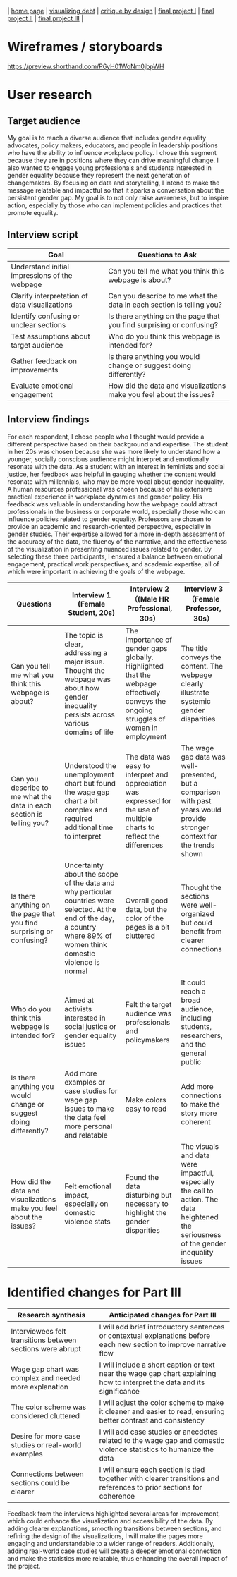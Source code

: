 | [home page](https://cmustudent.github.io/tswd-portfolio-templates/) | [visualizing debt](visualizing-government-debt) | [critique by design](critique-by-design) | [final project I](final-project-part-one) | [final project II](final-project-part-two) | [final project III](final-project-part-three) |

# Wireframes / storyboards
https://preview.shorthand.com/P6yH01WoNm0jbpWH

# User research 

## Target audience
 My goal is to reach a diverse audience that includes gender equality advocates, policy makers, educators, and people in leadership positions who have the ability to influence workplace policy. I chose this segment because they are in positions where they can drive meaningful change. I also wanted to engage young professionals and students interested in gender equality because they represent the next generation of changemakers. By focusing on data and storytelling, I intend to make the message relatable and impactful so that it sparks a conversation about the persistent gender gap. My goal is to not only raise awareness, but to inspire action, especially by those who can implement policies and practices that promote equality.

## Interview script
| Goal | Questions to Ask |
|------|------------------|
| Understand initial impressions of the webpage | Can you tell me what you think this webpage is about? |
| Clarify interpretation of data visualizations | Can you describe to me what the data in each section is telling you? |
| Identify confusing or unclear sections | Is there anything on the page that you find surprising or confusing? |
| Test assumptions about target audience | Who do you think this webpage is intended for? |
| Gather feedback on improvements | Is there anything you would change or suggest doing differently? |
| Evaluate emotional engagement | How did the data and visualizations make you feel about the issues? |

## Interview findings
For each respondent, I chose people who I thought would provide a different perspective based on their background and expertise.
The student in her 20s was chosen because she was more likely to understand how a younger, socially conscious audience might interpret and emotionally resonate with the data. As a student with an interest in feminists and social justice, her feedback was helpful in gauging whether the content would resonate with millennials, who may be more vocal about gender inequality.
A human resources professional was chosen because of his extensive practical experience in workplace dynamics and gender policy. His feedback was valuable in understanding how the webpage could attract professionals in the business or corporate world, especially those who can influence policies related to gender equality.
Professors are chosen to provide an academic and research-oriented perspective, especially in gender studies. Their expertise allowed for a more in-depth assessment of the accuracy of the data, the fluency of the narrative, and the effectiveness of the visualization in presenting nuanced issues related to gender.
By selecting these three participants, I ensured a balance between emotional engagement, practical work perspectives, and academic expertise, all of which were important in achieving the goals of the webpage.

| Questions               | Interview 1 (Female Student, 20s) | Interview 2 （(Male HR Professional, 30s） | Interview 3 （Female Professor, 30s） |
|-------------------------|--------------------------------|-------------|-------------|
|Can you tell me what you think this webpage is about?| The topic is clear, addressing a major issue. Thought the webpage was about how gender inequality persists across various domains of life|The importance of gender gaps globally. Highlighted that the webpage effectively conveys the ongoing struggles of women in employment| The title conveys the content. The webpage clearly illustrate systemic gender disparities|
|Can you describe to me what the data in each section is telling you?|Understood the unemployment chart but found the wage gap chart a bit complex and required additional time to interpret|The data was easy to interpret and appreciation was expressed for the use of multiple charts to reflect the differences|The wage gap data was well-presented, but a comparison with past years would provide stronger context for the trends shown|
|Is there anything on the page that you find surprising or confusing?|Uncertainty about the scope of the data and why particular countries were selected. At the end of the day, a country where 89% of women think domestic violence is normal|Overall good data, but the color of the pages is a bit cluttered|Thought the sections were well-organized but could benefit from clearer connections|
|Who do you think this webpage is intended for?|Aimed at activists interested in social justice or gender equality issues|Felt the target audience was professionals and policymakers|It could reach a broad audience, including students, researchers, and the general public|
|Is there anything you would change or suggest doing differently?|Add more examples or case studies for wage gap issues to make the data feel more personal and relatable|Make colors easy to read|Add more connections to make the story more coherent|
|How did the data and visualizations make you feel about the issues?|Felt emotional impact, especially on domestic violence stats|Found the data disturbing but necessary to highlight the gender disparities|The visuals and data were impactful, especially the call to action. The data heightened the seriousness of the gender inequality issues|


# Identified changes for Part III

| Research synthesis                       | Anticipated changes for Part III                                                |
|------------------------------------------|---------------------------------------------------------------------------------|
|Interviewees felt transitions between sections were abrupt|I will add brief introductory sentences or contextual explanations before each new section to improve narrative flow|
|Wage gap chart was complex and needed more explanation|I will include a short caption or text near the wage gap chart explaining how to interpret the data and its significance|
|The color scheme was considered cluttered|I will adjust the color scheme to make it cleaner and easier to read, ensuring better contrast and consistency|
|Desire for more case studies or real-world examples|I will add case studies or anecdotes related to the wage gap and domestic violence statistics to humanize the data|
|Connections between sections could be clearer|I will ensure each section is tied together with clearer transitions and references to prior sections for coherence|

Feedback from the interviews highlighted several areas for improvement, which could enhance the visualization and accessibility of the data. By adding clearer explanations, smoothing transitions between sections, and refining the design of the visualizations, I will make the pages more engaging and understandable to a wider range of readers. Additionally, adding real-world case studies will create a deeper emotional connection and make the statistics more relatable, thus enhancing the overall impact of the project.



